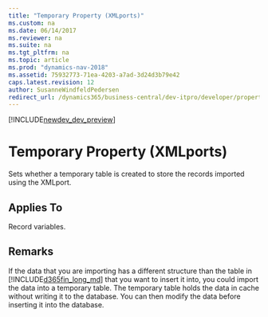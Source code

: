 ```yaml
---
title: "Temporary Property (XMLports)"
ms.custom: na
ms.date: 06/14/2017
ms.reviewer: na
ms.suite: na
ms.tgt_pltfrm: na
ms.topic: article
ms.prod: "dynamics-nav-2018"
ms.assetid: 75932773-71ea-4203-a7ad-3d24d3b79e42
caps.latest.revision: 12
author: SusanneWindfeldPedersen
redirect_url: /dynamics365/business-central/dev-itpro/developer/properties/devenv-properties
---
```


[!INCLUDE[newdev_dev_preview](../includes/newdev_dev_preview.md)]

# Temporary Property (XMLports)
Sets whether a temporary table is created to store the records imported using the XMLport.  
  
## Applies To  
 Record variables.  
  
## Remarks  
 If the data that you are importing has a different structure than the table in [!INCLUDE[d365fin_long_md](../includes/d365fin_long_md.md)] that you want to insert it into, you could import the data into a temporary table. The temporary table holds the data in cache without writing it to the database. You can then modify the data before inserting it into the database.